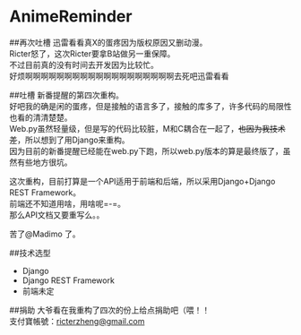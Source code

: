 AnimeReminder
=============

##再次吐槽
迅雷看看真X的蛋疼因为版权原因又删动漫。    
Ricter怒了，这次Ricter要拿B站做另一重保障。    
不过目前真的没有时间去开发因为比较忙。    
好烦啊啊啊啊啊啊啊啊啊啊啊啊啊啊啊啊啊啊啊去死吧迅雷看看

##吐槽
新番提醒的第四次重构。    
好吧我的确是闲的蛋疼，但是接触的语言多了，接触的库多了，许多代码的局限性也看的清清楚楚。    
Web.py虽然轻量级，但是写的代码比较脏，M和C耦合在一起了，~~也因为我技术差~~，所以想到了用Django来重构。    
因为目前的新番提醒已经能在web.py下跑，所以web.py版本的算是最终版了，虽然有些地方很坑。   


这次重构，目前打算是一个API适用于前端和后端，所以采用Django+Django REST Framework。    
前端还不知道用啥，用啥呢=-=。   
那么API文档又要重写么。。    

苦了@Madimo 了。

##技术选型

+ Django
+ Django REST Framework
+ 前端未定

##捐助
大爷看在我重构了四次的份上给点捐助吧（喂！！  
支付寶帳號：ricterzheng@gmail.com
  
